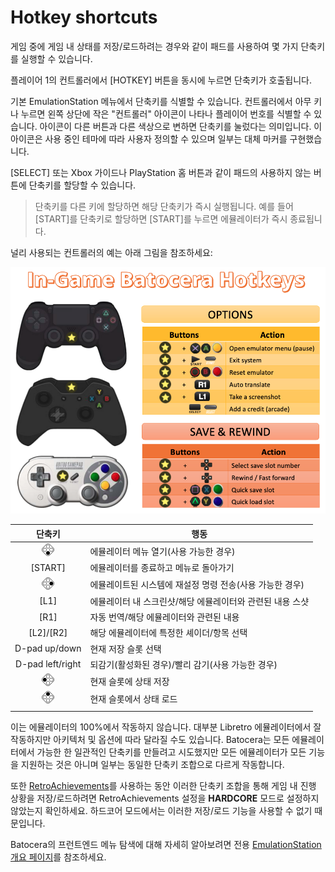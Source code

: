 # Hotkey shortcuts

게임 중에 게임 내 상태를 저장/로드하려는 경우와 같이 패드를 사용하여 몇 가지 단축키를 실행할 수 있습니다.

플레이어 1의 컨트롤러에서 [HOTKEY] 버튼을 동시에 누르면 단축키가 호출됩니다.

기본 EmulationStation 메뉴에서 단축키를 식별할 수 있습니다. 컨트롤러에서 아무 키나 누르면 왼쪽 상단에 작은 "컨트롤러" 아이콘이 나타나 플레이어 번호를 식별할 수 있습니다. 아이콘이 다른 버튼과 다른 색상으로 변하면 단축키를 눌렀다는 의미입니다. 이 아이콘은 사용 중인 테마에 따라 사용자 정의할 수 있으며 일부는 대체 마커를 구현했습니다.

[SELECT] 또는 Xbox 가이드나 PlayStation 홈 버튼과 같이 패드의 사용하지 않는 버튼에 단축키를 할당할 수 있습니다.

> 단축키를 다른 키에 할당하면 해당 단축키가 즉시 실행됩니다. 예를 들어 [START]를 단축키로 할당하면 [START]를 누르면 에뮬레이터가 즉시 종료됩니다.

널리 사용되는 컨트롤러의 예는 아래 그림을 참조하세요:

![ingame-hotkeys](./main/ingame-hotkeys.png)

|단축키|행동|
|:---:|---|
|![](./../../common/south.png)|에뮬레이터 메뉴 열기(사용 가능한 경우)|
|[START]|에뮬레이터를 종료하고 메뉴로 돌아가기|
|![](./../../common/east.png)|에뮬레이트된 시스템에 재설정 명령 전송(사용 가능한 경우)|
|[L1]|에뮬레이터 내 스크린샷/해당 에뮬레이터와 관련된 내용 스샷|
|[R1]|자동 번역/해당 에뮬레이터와 관련된 내용|
|[L2]/[R2]|해당 에뮬레이터에 특정한 셰이더/항목 선택|
|D-pad up/down|현재 저장 슬롯 선택|
|D-pad left/right|되감기(활성화된 경우)/빨리 감기(사용 가능한 경우)|
|![](./../../common/west.png)|현재 슬롯에 ​​상태 저장|
|![](./../../common/north.png)|현재 슬롯에서 상태 로드|
|||

이는 에뮬레이터의 100%에서 작동하지 않습니다. 대부분 Libretro 에뮬레이터에서 잘 작동하지만 아키텍처 및 옵션에 따라 달라질 수도 있습니다. Batocera는 모든 에뮬레이터에서 가능한 한 일관적인 단축키를 만들려고 시도했지만 모든 에뮬레이터가 모든 기능을 지원하는 것은 아니며 일부는 동일한 단축키 조합으로 다르게 작동합니다.

또한 [RetroAchievements](https://wiki.batocera.org/retroachievements_settings)를 사용하는 동안 이러한 단축키 조합을 통해 게임 내 진행 상황을 저장/로드하려면 RetroAchievements 설정을 **HARDCORE** 모드로 설정하지 않았는지 확인하세요. 하드코어 모드에서는 이러한 저장/로드 기능을 사용할 수 없기 때문입니다.

Batocera의 프런트엔드 메뉴 탐색에 대해 자세히 알아보려면 전용 [EmulationStation 개요 페이지](https://wiki.batocera.org/emulationstation_overview)를 참조하세요.